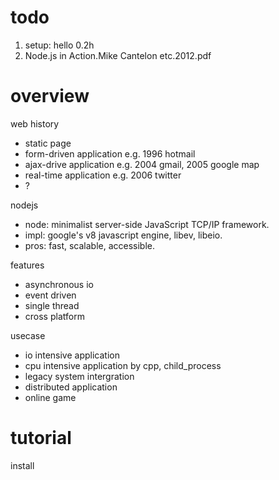 # todo

1. setup: hello 0.2h
2. Node.js in Action.Mike Cantelon etc.2012.pdf

# overview

web history
- static page
- form-driven application e.g. 1996 hotmail
- ajax-drive application e.g. 2004 gmail, 2005 google map
- real-time application e.g. 2006 twitter
- ?

nodejs
- node: minimalist server-side JavaScript TCP/IP framework.
- impl: google's v8 javascript engine, libev, libeio.
- pros: fast, scalable, accessible.

features
- asynchronous io
- event driven
- single thread
- cross platform

usecase
- io intensive application
- cpu intensive application by cpp, child_process
- legacy system intergration
- distributed application
- online game

# tutorial

install
~~~~

~~~~


